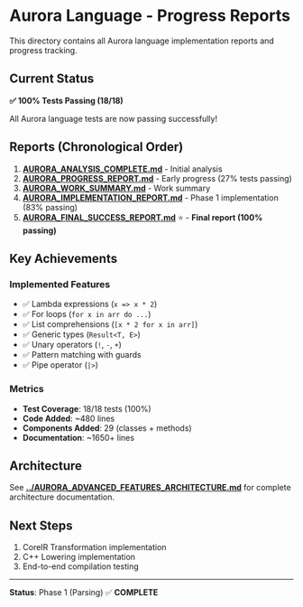 # Aurora Language - Progress Reports

This directory contains all Aurora language implementation reports and progress tracking.

## Current Status

**✅ 100% Tests Passing (18/18)**

All Aurora language tests are now passing successfully!

## Reports (Chronological Order)

1. **[AURORA_ANALYSIS_COMPLETE.md](AURORA_ANALYSIS_COMPLETE.md)** - Initial analysis
2. **[AURORA_PROGRESS_REPORT.md](AURORA_PROGRESS_REPORT.md)** - Early progress (27% tests passing)
3. **[AURORA_WORK_SUMMARY.md](AURORA_WORK_SUMMARY.md)** - Work summary
4. **[AURORA_IMPLEMENTATION_REPORT.md](AURORA_IMPLEMENTATION_REPORT.md)** - Phase 1 implementation (83% passing)
5. **[AURORA_FINAL_SUCCESS_REPORT.md](AURORA_FINAL_SUCCESS_REPORT.md)** ⭐ - **Final report (100% passing)**

## Key Achievements

### Implemented Features
- ✅ Lambda expressions (`x => x * 2`)
- ✅ For loops (`for x in arr do ...`)
- ✅ List comprehensions (`[x * 2 for x in arr]`)
- ✅ Generic types (`Result<T, E>`)
- ✅ Unary operators (`!`, `-`, `+`)
- ✅ Pattern matching with guards
- ✅ Pipe operator (`|>`)

### Metrics
- **Test Coverage**: 18/18 tests (100%)
- **Code Added**: ~480 lines
- **Components Added**: 29 (classes + methods)
- **Documentation**: ~1650+ lines

## Architecture

See **[../AURORA_ADVANCED_FEATURES_ARCHITECTURE.md](../AURORA_ADVANCED_FEATURES_ARCHITECTURE.md)** for complete architecture documentation.

## Next Steps

1. CoreIR Transformation implementation
2. C++ Lowering implementation
3. End-to-end compilation testing

---

**Status**: Phase 1 (Parsing) ✅ **COMPLETE**

